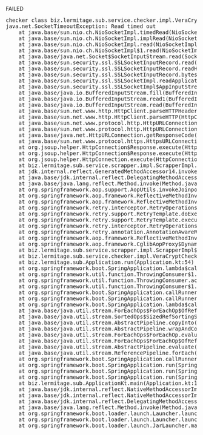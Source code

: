 FAILED

<pre>checker class biz.lermitage.sub.service.checker.impl.VeraCryptChecker failed, ignoring
java.net.SocketTimeoutException: Read timed out
	at java.base/sun.nio.ch.NioSocketImpl.timedRead(NioSocketImpl.java:288)
	at java.base/sun.nio.ch.NioSocketImpl.implRead(NioSocketImpl.java:314)
	at java.base/sun.nio.ch.NioSocketImpl.read(NioSocketImpl.java:355)
	at java.base/sun.nio.ch.NioSocketImpl$1.read(NioSocketImpl.java:808)
	at java.base/java.net.Socket$SocketInputStream.read(Socket.java:966)
	at java.base/sun.security.ssl.SSLSocketInputRecord.read(SSLSocketInputRecord.java:484)
	at java.base/sun.security.ssl.SSLSocketInputRecord.readHeader(SSLSocketInputRecord.java:478)
	at java.base/sun.security.ssl.SSLSocketInputRecord.bytesInCompletePacket(SSLSocketInputRecord.java:70)
	at java.base/sun.security.ssl.SSLSocketImpl.readApplicationRecord(SSLSocketImpl.java:1465)
	at java.base/sun.security.ssl.SSLSocketImpl$AppInputStream.read(SSLSocketImpl.java:1069)
	at java.base/java.io.BufferedInputStream.fill(BufferedInputStream.java:244)
	at java.base/java.io.BufferedInputStream.read1(BufferedInputStream.java:284)
	at java.base/java.io.BufferedInputStream.read(BufferedInputStream.java:343)
	at java.base/sun.net.www.http.HttpClient.parseHTTPHeader(HttpClient.java:826)
	at java.base/sun.net.www.http.HttpClient.parseHTTP(HttpClient.java:761)
	at java.base/sun.net.www.protocol.http.HttpURLConnection.getInputStream0(HttpURLConnection.java:1725)
	at java.base/sun.net.www.protocol.http.HttpURLConnection.getInputStream(HttpURLConnection.java:1626)
	at java.base/java.net.HttpURLConnection.getResponseCode(HttpURLConnection.java:529)
	at java.base/sun.net.www.protocol.https.HttpsURLConnectionImpl.getResponseCode(HttpsURLConnectionImpl.java:308)
	at org.jsoup.helper.HttpConnection$Response.execute(HttpConnection.java:868)
	at org.jsoup.helper.HttpConnection$Response.execute(HttpConnection.java:830)
	at org.jsoup.helper.HttpConnection.execute(HttpConnection.java:351)
	at biz.lermitage.sub.service.scrapper.impl.ScrapperImpl.fetchHtml(ScrapperImpl.kt:39)
	at jdk.internal.reflect.GeneratedMethodAccessor14.invoke(Unknown Source)
	at java.base/jdk.internal.reflect.DelegatingMethodAccessorImpl.invoke(DelegatingMethodAccessorImpl.java:43)
	at java.base/java.lang.reflect.Method.invoke(Method.java:569)
	at org.springframework.aop.support.AopUtils.invokeJoinpointUsingReflection(AopUtils.java:359)
	at org.springframework.aop.framework.ReflectiveMethodInvocation.invokeJoinpoint(ReflectiveMethodInvocation.java:196)
	at org.springframework.aop.framework.ReflectiveMethodInvocation.proceed(ReflectiveMethodInvocation.java:163)
	at org.springframework.retry.interceptor.RetryOperationsInterceptor$1.doWithRetry(RetryOperationsInterceptor.java:114)
	at org.springframework.retry.support.RetryTemplate.doExecute(RetryTemplate.java:357)
	at org.springframework.retry.support.RetryTemplate.execute(RetryTemplate.java:246)
	at org.springframework.retry.interceptor.RetryOperationsInterceptor.invoke(RetryOperationsInterceptor.java:135)
	at org.springframework.retry.annotation.AnnotationAwareRetryOperationsInterceptor.invoke(AnnotationAwareRetryOperationsInterceptor.java:162)
	at org.springframework.aop.framework.ReflectiveMethodInvocation.proceed(ReflectiveMethodInvocation.java:184)
	at org.springframework.aop.framework.CglibAopProxy$DynamicAdvisedInterceptor.intercept(CglibAopProxy.java:727)
	at biz.lermitage.sub.service.scrapper.impl.ScrapperImpl$$SpringCGLIB.fetchHtml(<generated>)
	at biz.lermitage.sub.service.checker.impl.VeraCryptChecker.check(VeraCryptChecker.kt:21)
	at biz.lermitage.sub.Application.run(Application.kt:54)
	at org.springframework.boot.SpringApplication.lambda$callRunner$5(SpringApplication.java:788)
	at org.springframework.util.function.ThrowingConsumer$1.acceptWithException(ThrowingConsumer.java:82)
	at org.springframework.util.function.ThrowingConsumer.accept(ThrowingConsumer.java:60)
	at org.springframework.util.function.ThrowingConsumer$1.accept(ThrowingConsumer.java:86)
	at org.springframework.boot.SpringApplication.callRunner(SpringApplication.java:796)
	at org.springframework.boot.SpringApplication.callRunner(SpringApplication.java:787)
	at org.springframework.boot.SpringApplication.lambda$callRunners$3(SpringApplication.java:772)
	at java.base/java.util.stream.ForEachOps$ForEachOp$OfRef.accept(ForEachOps.java:183)
	at java.base/java.util.stream.SortedOps$SizedRefSortingSink.end(SortedOps.java:357)
	at java.base/java.util.stream.AbstractPipeline.copyInto(AbstractPipeline.java:510)
	at java.base/java.util.stream.AbstractPipeline.wrapAndCopyInto(AbstractPipeline.java:499)
	at java.base/java.util.stream.ForEachOps$ForEachOp.evaluateSequential(ForEachOps.java:150)
	at java.base/java.util.stream.ForEachOps$ForEachOp$OfRef.evaluateSequential(ForEachOps.java:173)
	at java.base/java.util.stream.AbstractPipeline.evaluate(AbstractPipeline.java:234)
	at java.base/java.util.stream.ReferencePipeline.forEach(ReferencePipeline.java:596)
	at org.springframework.boot.SpringApplication.callRunners(SpringApplication.java:772)
	at org.springframework.boot.SpringApplication.run(SpringApplication.java:325)
	at org.springframework.boot.SpringApplication.run(SpringApplication.java:1361)
	at org.springframework.boot.SpringApplication.run(SpringApplication.java:1350)
	at biz.lermitage.sub.ApplicationKt.main(Application.kt:130)
	at java.base/jdk.internal.reflect.NativeMethodAccessorImpl.invoke0(Native Method)
	at java.base/jdk.internal.reflect.NativeMethodAccessorImpl.invoke(NativeMethodAccessorImpl.java:77)
	at java.base/jdk.internal.reflect.DelegatingMethodAccessorImpl.invoke(DelegatingMethodAccessorImpl.java:43)
	at java.base/java.lang.reflect.Method.invoke(Method.java:569)
	at org.springframework.boot.loader.launch.Launcher.launch(Launcher.java:102)
	at org.springframework.boot.loader.launch.Launcher.launch(Launcher.java:64)
	at org.springframework.boot.loader.launch.JarLauncher.main(JarLauncher.java:40)

</pre>